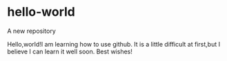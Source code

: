 # hello-world
A new repository

Hello,world!I am learning how to use github.
It is a little difficult at first,but I believe I can learn it well soon.
Best wishes!
